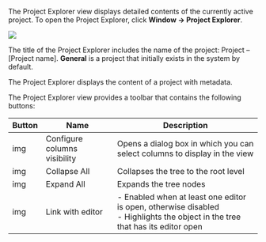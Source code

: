 The Project Explorer view displays detailed contents of the currently active project. To open the Project Explorer, click **Window -> Project Explorer**.

<img src="https://www.dropbox.com/s/p2bcslp2rd2qcht/Project%20Explorer%20view.png?raw=1"/>

The title of the Project Explorer includes the name of the project: Project – [Project name]. **General** is a project that initially exists in the system by default.

The Project Explorer displays the content of a project with metadata.

The Project Explorer view provides a toolbar that contains the following buttons:

Button|Name|Description
------|----|-----------
img|Configure columns visibility|Opens a dialog box in which you can select columns to display in the view
img|Collapse All|Collapses the tree to the root level
img|Expand All| Expands the tree nodes
img|Link with editor|- Enabled when at least one editor is open, otherwise disabled<br/>- Highlights the object in the tree that has its editor open

